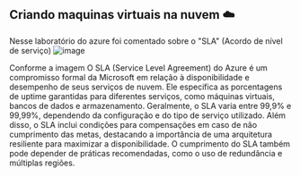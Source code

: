 ## Criando maquinas virtuais na nuvem ☁️

Nesse laboratório do azure foi comentado sobre o "SLA" (Acordo de nível de serviço) 
![image](https://github.com/user-attachments/assets/7ad0e5b7-d8ba-45b5-b0c3-3f89bd224b1b)

Conforme a imagem O SLA (Service Level Agreement) do Azure é um compromisso formal da Microsoft em relação à disponibilidade e desempenho de seus serviços de nuvem. 
Ele especifica as porcentagens de uptime garantidas para diferentes serviços, como máquinas virtuais, bancos de dados e armazenamento. 
Geralmente, o SLA varia entre 99,9% e 99,99%, dependendo da configuração e do tipo de serviço utilizado. Além disso, o SLA 
inclui condições para compensações em caso de não cumprimento das metas, destacando a 
importância de uma arquitetura resiliente para maximizar a disponibilidade. O cumprimento do SLA
também pode depender de práticas recomendadas, como o uso de redundância e múltiplas regiões.

